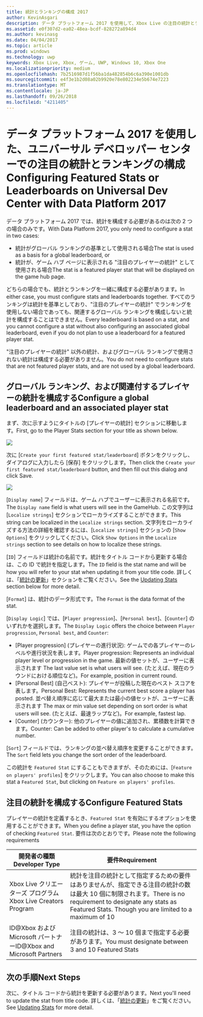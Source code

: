 ```yaml
---
title: 統計とランキングの構成 2017
author: KevinAsgari
description: データ プラットフォーム 2017 を使用して、Xbox Live の注目の統計とランキングをユニバーサル デベロッパー センターで構成する方法について説明します。
ms.assetid: e0f307d2-ea02-48ea-bcdf-828272a894d4
ms.author: kevinasg
ms.date: 04/04/2017
ms.topic: article
ms.prod: windows
ms.technology: uwp
keywords: Xbox Live, Xbox, ゲーム, UWP, Windows 10, Xbox One
ms.localizationpriority: medium
ms.openlocfilehash: 7b2516987d1f56ba1da482854b6c6a390e1001db
ms.sourcegitcommit: e4f3e1b2d08a02b9920e78e802234e5b674e7223
ms.translationtype: MT
ms.contentlocale: ja-JP
ms.lasthandoff: 09/26/2018
ms.locfileid: "4211405"
---
```

# <a name="configuring-featured-stats-or-leaderboards-on-universal-dev-center-with-data-platform-2017"></a><span data-ttu-id="0bc75-104">データ プラットフォーム 2017 を使用した、ユニバーサル デベロッパー センターでの注目の統計とランキングの構成</span><span class="sxs-lookup"><span data-stu-id="0bc75-104">Configuring Featured Stats or Leaderboards on Universal Dev Center with Data Platform 2017</span></span>

<span data-ttu-id="0bc75-105">データ プラットフォーム 2017 では、統計を構成する必要があるのは次の 2 つの場合のみです。</span><span class="sxs-lookup"><span data-stu-id="0bc75-105">With Data Platform 2017, you only need to configure a stat in two cases:</span></span>

* <span data-ttu-id="0bc75-106">統計がグローバル ランキングの基準として使用される場合</span><span class="sxs-lookup"><span data-stu-id="0bc75-106">The stat is used as a basis for a global leaderboard, or</span></span>
* <span data-ttu-id="0bc75-107">統計が、ゲーム ハブ ページに表示される "注目のプレイヤーの統計" として使用される場合</span><span class="sxs-lookup"><span data-stu-id="0bc75-107">The stat is a featured player stat that will be displayed on the game hub page.</span></span>

<span data-ttu-id="0bc75-108">どちらの場合でも、統計とランキングを一緒に構成する必要があります。</span><span class="sxs-lookup"><span data-stu-id="0bc75-108">In either case, you must configure stats and leaderboards together.</span></span> <span data-ttu-id="0bc75-109">すべてのランキングは統計を基準としており、"注目のプレイヤーの統計" でランキングを使用しない場合であっても、関連するグローバル ランキングを構成しないと統計を構成することはできません。</span><span class="sxs-lookup"><span data-stu-id="0bc75-109">Every leaderboard is based on a stat, and you cannot configure a stat without also configuring an associated global leaderboard, even if you do not plan to use a leaderboard for a featured player stat.</span></span>

<span data-ttu-id="0bc75-110">"注目のプレイヤーの統計" 以外の統計、およびグローバル ランキングで使用されない統計は構成する必要がありません。</span><span class="sxs-lookup"><span data-stu-id="0bc75-110">You do not need to configure stats that are not featured player stats, and are not used by a global leaderboard.</span></span>

## <a name="configure-a-global-leaderboard-and-an-associated-player-stat"></a><span data-ttu-id="0bc75-111">グローバル ランキング、および関連付するプレイヤーの統計を構成する</span><span class="sxs-lookup"><span data-stu-id="0bc75-111">Configure a global leaderboard and an associated player stat</span></span>

<span data-ttu-id="0bc75-112">まず、次に示すようにタイトルの [プレイヤーの統計] セクションに移動します。</span><span class="sxs-lookup"><span data-stu-id="0bc75-112">First, go to the Player Stats section for your title as shown below.</span></span>

![](../images/omega/dev_center_player_stats_creators.png)

<span data-ttu-id="0bc75-113">次に [`Create your first featured stat/leaderboard`] ボタンをクリックし、ダイアログに入力したら [保存] をクリックします。</span><span class="sxs-lookup"><span data-stu-id="0bc75-113">Then click the `Create your first featured stat/leaderboard` button, and then fill out this dialog and click Save.</span></span>

![](../images/omega/dev_center_player_stats_creators_leaderboard.png)

<span data-ttu-id="0bc75-114">[`Display name`] フィールドは、ゲーム ハブでユーザーに表示される名前です。</span><span class="sxs-lookup"><span data-stu-id="0bc75-114">The `Display name` field is what users will see in the GameHub.</span></span>  <span data-ttu-id="0bc75-115">この文字列は [`Localize strings`] セクションでローカライズすることができます。</span><span class="sxs-lookup"><span data-stu-id="0bc75-115">This string can be localized in the `Localize strings` section.</span></span>  <span data-ttu-id="0bc75-116">文字列をローカライズする方法の詳細を確認するには、[`Localize strings`] セクションの [`Show Options`] をクリックしてください。</span><span class="sxs-lookup"><span data-stu-id="0bc75-116">Click `Show Options` in the `Localize strings` section to see details on how to localize these strings.</span></span>

<span data-ttu-id="0bc75-117">[`ID`] フィールドは統計の名前です。統計をタイトル コードから更新する場合は、この ID で統計を指定します。</span><span class="sxs-lookup"><span data-stu-id="0bc75-117">The `ID` field is the stat name and will be how you will refer to your stat when updating it from your title code.</span></span>   <span data-ttu-id="0bc75-118">詳しくは、「[統計の更新](player-stats-updating.md)」セクションをご覧ください。</span><span class="sxs-lookup"><span data-stu-id="0bc75-118">See the [Updating Stats](player-stats-updating.md) section below for more detail.</span></span>

<span data-ttu-id="0bc75-119">[`Format`] は、統計のデータ形式です。</span><span class="sxs-lookup"><span data-stu-id="0bc75-119">The `Format` is the data format of the stat.</span></span>

<span data-ttu-id="0bc75-120">[`Display Logic`] では、[`Player progression`]、[`Personal best`]、[`Counter`] のいずれかを選択します。</span><span class="sxs-lookup"><span data-stu-id="0bc75-120">The `Display Logic` offers the choice between `Player progression`, `Personal best`, and `Counter`:</span></span>
- <span data-ttu-id="0bc75-121">[Player progression] (プレイヤーの進行状況): ゲームでの各プレイヤーのレベルや進行状況を表します。</span><span class="sxs-lookup"><span data-stu-id="0bc75-121">Player progression: Represents an individual player level or progression in the game.</span></span>  <span data-ttu-id="0bc75-122">最新の値セットが、ユーザーに表示されます </span><span class="sxs-lookup"><span data-stu-id="0bc75-122">The last value set is what users will see.</span></span>  <span data-ttu-id="0bc75-123">(たとえば、現在のラウンドにおける順位など)。</span><span class="sxs-lookup"><span data-stu-id="0bc75-123">For example, position in current round.</span></span>
- <span data-ttu-id="0bc75-124">[Personal Best] (自己ベスト): プレイヤーが投稿した現在のベスト スコアを表します。</span><span class="sxs-lookup"><span data-stu-id="0bc75-124">Personal Best: Represents the current best score a player has posted.</span></span> <span data-ttu-id="0bc75-125">並べ替え順序に応じて最大または最小の値セットが、ユーザーに表示されます </span><span class="sxs-lookup"><span data-stu-id="0bc75-125">The max or min value set depending on sort order is what users will see.</span></span>  <span data-ttu-id="0bc75-126">(たとえば、最速ラップなど)。</span><span class="sxs-lookup"><span data-stu-id="0bc75-126">For example, fastest lap.</span></span>
- <span data-ttu-id="0bc75-127">[Counter] (カウンター): 他のプレイヤーの値に追加され、累積数を計算できます。</span><span class="sxs-lookup"><span data-stu-id="0bc75-127">Counter: Can be added to other player's to calculate a cumulative number.</span></span>  

<span data-ttu-id="0bc75-128">[`Sort`] フィールドでは、ランキングの並べ替え順序を変更することができます。</span><span class="sxs-lookup"><span data-stu-id="0bc75-128">The `Sort` field lets you change the sort order of the leaderboard.</span></span>

<span data-ttu-id="0bc75-129">この統計を `Featured Stat` にすることもできますが、そのためには、[`Feature on players' profiles`] をクリックします。</span><span class="sxs-lookup"><span data-stu-id="0bc75-129">You can also choose to make this stat a `Featured Stat`, but clicking on `Feature on players' profiles`.</span></span>  

## <a name="configure-featured-stats"></a><span data-ttu-id="0bc75-130">注目の統計を構成する</span><span class="sxs-lookup"><span data-stu-id="0bc75-130">Configure Featured Stats</span></span>

<span data-ttu-id="0bc75-131">プレイヤーの統計を定義するとき、`Featured Stat` を有効にするオプションを使用することができます。</span><span class="sxs-lookup"><span data-stu-id="0bc75-131">When you define a player stat, you have the option of checking `Featured Stat`.</span></span>  <span data-ttu-id="0bc75-132">要件は次のとおりです。</span><span class="sxs-lookup"><span data-stu-id="0bc75-132">Please note the following requirements</span></span>

| <span data-ttu-id="0bc75-133">開発者の種類</span><span class="sxs-lookup"><span data-stu-id="0bc75-133">Developer Type</span></span> | <span data-ttu-id="0bc75-134">要件</span><span class="sxs-lookup"><span data-stu-id="0bc75-134">Requirement</span></span> |
|----------------|-------------|
| <span data-ttu-id="0bc75-135">Xbox Live クリエーターズ プログラム</span><span class="sxs-lookup"><span data-stu-id="0bc75-135">Xbox Live Creators Program</span></span> | <span data-ttu-id="0bc75-136">統計を注目の統計として指定するための要件はありませんが、指定できる注目の統計の数は最大 10 個に制限されます。</span><span class="sxs-lookup"><span data-stu-id="0bc75-136">There is no requirement to designate any stats as Featured Stats.  Though you are limited to a maximum of 10</span></span> |
| <span data-ttu-id="0bc75-137">ID@Xbox および Microsoft パートナー</span><span class="sxs-lookup"><span data-stu-id="0bc75-137">ID@Xbox and Microsoft Partners</span></span> | <span data-ttu-id="0bc75-138">注目の統計は、3 ～ 10 個まで指定する必要があります。</span><span class="sxs-lookup"><span data-stu-id="0bc75-138">You must designate between 3 and 10 Featured Stats</span></span> |

## <a name="next-steps"></a><span data-ttu-id="0bc75-139">次の手順</span><span class="sxs-lookup"><span data-stu-id="0bc75-139">Next Steps</span></span>

<span data-ttu-id="0bc75-140">次に、タイトル コードから統計を更新する必要があります。</span><span class="sxs-lookup"><span data-stu-id="0bc75-140">Next you'll need to update the stat from title code.</span></span>  <span data-ttu-id="0bc75-141">詳しくは、「[統計の更新](player-stats-updating.md)」をご覧ください。</span><span class="sxs-lookup"><span data-stu-id="0bc75-141">See [Updating Stats](player-stats-updating.md) for more detail.</span></span>